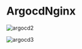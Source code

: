 # ArgocdNginx

![argocd2](https://user-images.githubusercontent.com/68090443/205253604-d11260c5-d4df-4306-becf-1da13064f327.PNG)


![argocd3](https://user-images.githubusercontent.com/68090443/205253593-3786ab86-8788-4d70-a09c-b4c106501744.PNG)
